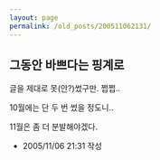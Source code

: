 ```yaml
---
layout: page
permalink: /old_posts/200511062131/
---
```


## 그동안 바쁘다는 핑계로

글을 제대로 못(안?)썼구만. 쩝쩝..

10월에는 단 두 번 썼을 정도니..

11월은 좀 더 분발해야겠다.






- 2005/11/06 21:31 작성
